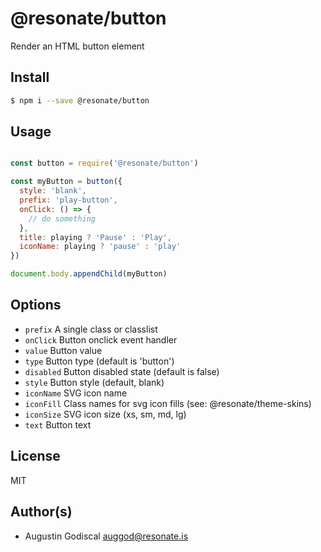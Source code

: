 # @resonate/button

Render an HTML button element

## Install

```sh
$ npm i --save @resonate/button
```

## Usage

```js

const button = require('@resonate/button')

const myButton = button({
  style: 'blank',
  prefix: 'play-button',
  onClick: () => {
    // do something
  },
  title: playing ? 'Pause' : 'Play',
  iconName: playing ? 'pause' : 'play'
})

document.body.appendChild(myButton)

```

## Options

- `prefix` A single class or classlist
- `onClick` Button onclick event handler
- `value` Button value
- `type` Button type (default is 'button')
- `disabled` Button disabled state (default is false)
- `style` Button style (default, blank)
- `iconName` SVG icon name
- `iconFill` Class names for svg icon fills (see: @resonate/theme-skins)
- `iconSize` SVG icon size (xs, sm, md, lg)
- `text` Button text

## License

MIT

## Author(s)

- Augustin Godiscal <auggod@resonate.is>
